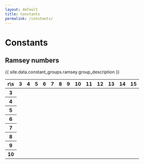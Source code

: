 ```yaml
---
layout: default
title: Constants
permalink: /constants/
---
```


# Constants

<!-- <div class="constants-list">
  {% for group in site.data.constant_groups %}
    <div class="constant-group">
      <h2>{{ group.group_name }}</h2>
      <p>{{ group.group_description }}</p>

    </div>
  {% endfor %}
</div> -->

## Ramsey numbers

{{ site.data.constant_groups.ramsey.group_description }}

<div class="table-responsive">
  <table class="table table-bordered">
    <thead>
      <tr>
        <th scope="col">r\s</th>
        <th scope="col">3</th>
        <th scope="col">4</th>
        <th scope="col">5</th>
        <th scope="col">6</th>
        <th scope="col">7</th>
        <th scope="col">8</th>
        <th scope="col">9</th>
        <th scope="col">10</th>
        <th scope="col">11</th>
        <th scope="col">12</th>
        <th scope="col">13</th>
        <th scope="col">14</th>
        <th scope="col">15</th>
      </tr>
    </thead>
    <tbody>
      <tr>
        <th scope="row">3</th>
        <td></td>
        <td></td>
        <td></td>
        <td></td>
        <td></td>
        <td></td>
        <td></td>
        <td></td>
        <td></td>
        <td></td>
        <td></td>
        <td></td>
        <td></td>
      </tr>
      <tr>
        <th scope="row">4</th>
        <td class="table-secondary"></td>
        <td></td>
        <td></td>
        <td></td>
        <td></td>
        <td></td>
        <td></td>
        <td></td>
        <td></td>
        <td></td>
        <td></td>
        <td></td>
        <td></td>
      </tr>
      <tr>
        <th scope="row">5</th>
        <td class="table-secondary"></td>
        <td class="table-secondary"></td>
        <td></td>
        <td></td>
        <td></td>
        <td></td>
        <td></td>
        <td></td>
        <td></td>
        <td></td>
        <td></td>
        <td></td>
        <td></td>
      </tr>
      <tr>
        <th scope="row">6</th>
        <td class="table-secondary"></td>
        <td class="table-secondary"></td>
        <td class="table-secondary"></td>
        <td></td>
        <td></td>
        <td></td>
        <td></td>
        <td></td>
        <td></td>
        <td></td>
        <td></td>
        <td></td>
        <td></td>
      </tr>
      <tr>
        <th scope="row">7</th>
        <td></td>
        <td></td>
        <td></td>
        <td></td>
        <td></td>
        <td></td>
        <td></td>
        <td></td>
        <td></td>
        <td></td>
        <td></td>
        <td></td>
        <td></td>
      </tr>
      <tr>
        <th scope="row">8</th>
        <td></td>
        <td></td>
        <td></td>
        <td></td>
        <td></td>
        <td></td>
        <td></td>
        <td></td>
        <td></td>
        <td></td>
        <td></td>
        <td></td>
        <td></td>
      </tr>
      <tr>
        <th scope="row">9</th>
        <td></td>
        <td></td>
        <td></td>
        <td></td>
        <td></td>
        <td></td>
        <td></td>
        <td></td>
        <td></td>
        <td></td>
        <td></td>
        <td></td>
        <td></td>
      </tr>
      <tr>
        <th scope="row">10</th>
        <td></td>
        <td></td>
        <td></td>
        <td></td>
        <td></td>
        <td></td>
        <td></td>
        <td></td>
        <td></td>
        <td></td>
        <td></td>
        <td></td>
        <td></td>
      </tr>
    </tbody>
  </table>
</div>
